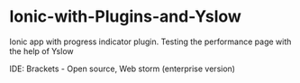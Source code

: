 # Ionic-with-Plugins-and-Yslow
Ionic app with progress indicator plugin. Testing the performance page with the help of Yslow

IDE: Brackets - Open source, Web storm (enterprise version)
